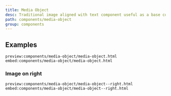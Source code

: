 ```yaml
---
title: Media Object
desc: Traditional image aligned with text component useful as a base component for comments, teasers, and more.
path: components/media-object
group: components
---
```


## Examples

`preview:components/media-object/media-object.html`
`embed:components/media-object/media-object.html`

### Image on right
`preview:components/media-object/media-object--right.html`
`embed:components/media-object/media-object--right.html`
